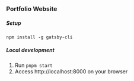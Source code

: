 ### Portfolio Website

##### Setup

`npm install -g gatsby-cli`

##### Local development

1. Run `pnpm start`
2. Access http://localhost:8000 on your browser
